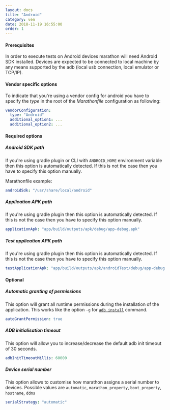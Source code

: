 ```yaml
---
layout: docs
title: "Android"
category: ven
date: 2018-11-19 16:55:00
order: 1
---
```


#### Prerequisites
In order to execute tests on Android devices marathon will need Android SDK
installed. Devices are expected to be connected to local machine by any means
supported by the adb (local usb connection, local emulator or TCP/IP).

#### Vendor specific options
To indicate that you're using a vendor config for android you have to specify
the *type* in the root of the *Marathonfile* configuration as following:

```yaml
vendorConfiguration:
  type: "Android"
  additional_option1: ...
  additional_option2: ...
```

#### Required options
##### Android SDK path
If you're using gradle plugin or CLI with ```ANDROID_HOME``` environment
variable then this option is automatically detected. If this is not the case
then you have to specify this option manually.

Marathonfile example:
```yaml
androidSdk: "/usr/share/local/android"
```

##### Application APK path
If you're using gradle plugin then this option is automatically detected. If this is not the case
then you have to specify this option manually.

```yaml
applicationApk: "app/build/outputs/apk/debug/app-debug.apk"
```

##### Test application APK path
If you're using gradle plugin then this option is automatically detected. If this is not the case
then you have to specify this option manually.

```yaml
testApplicationApk: "app/build/outputs/apk/androidTest/debug/app-debug.apk"
```

#### Optional
##### Automatic granting of permissions
This option will grant all runtime permissions during the installation of the
application. This works like the option ```-g``` for [```adb install```][2] command.

```yaml
autoGrantPermission: true
```

##### ADB initialisation timeout
This option will allow you to increase/decrease the default adb init timeout of 30
seconds.

```yaml
adbInitTimeoutMillis: 60000
```

##### Device serial number
This option allows to customise how marathon assigns a serial number to devices.
Possible values are ```automatic```, ```marathon_property```, ```boot_property```, ```hostname```, ```ddms```

```yaml
serialStrategy: "automatic"
```

[1]: https://developer.android.com/studio/
[2]: https://developer.android.com/studio/command-line/adb#issuingcommands
